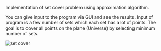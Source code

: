 
Implementation of set cover problem using approximation algorithm.

You can give input to the program via GUI and see the results.
Input of program is a few number of sets which each set has a lot of points.
The goal is to cover all points on the plane (Universe) by selecting minimum number of sets.

![set cover](https://user-images.githubusercontent.com/69300875/91331747-6a47c380-e7e0-11ea-8e05-db0f84e5e414.gif)
